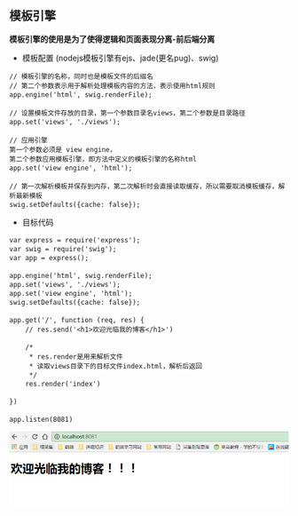 ## 模板引擎

**模板引擎的使用是为了使得逻辑和页面表现分离-前后端分离**

* 模板配置 (nodejs模板引擎有ejs、jade(更名pug)、swig)

```
// 模板引擎的名称，同时也是模板文件的后缀名
// 第二个参数表示用于解析处理模板内容的方法，表示使用html规则
app.engine('html', swig.renderFile);

// 设置模板文件存放的目录，第一个参数目录名views，第二个参数是目录路径
app.set('views', './views');

// 应用引擎
第一个参数必须是 view engine，
第二个参数应用模板引擎，即方法中定义的模板引擎的名称html
app.set('view engine', 'html');

// 第一次解析模板并保存到内存，第二次解析时会直接读取缓存，所以需要取消模板缓存，解析最新模板
swig.setDefaults({cache: false});
```

* 目标代码

```
var express = require('express');
var swig = require('swig');
var app = express();

app.engine('html', swig.renderFile);
app.set('views', './views');
app.set('view engine', 'html');
swig.setDefaults({cache: false});

app.get('/', function (req, res) {
    // res.send('<h1>欢迎光临我的博客</h1>')

    /*
     * res.render是用来解析文件
     * 读取views目录下的目标文件index.html，解析后返回
     */
    res.render('index')

})

app.listen(8081)

```

![](/博客管理系统/img/模板引擎.jpg)
